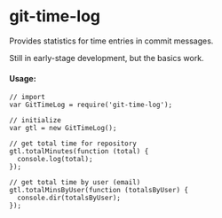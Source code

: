 git-time-log
==============

Provides statistics for time entries in commit messages.

Still in early-stage development, but the basics work.

#### Usage:

```
// import
var GitTimeLog = require('git-time-log');

// initialize
var gtl = new GitTimeLog();

// get total time for repository
gtl.totalMinutes(function (total) {
  console.log(total);
});

// get total time by user (email)
gtl.totalMinsByUser(function (totalsByUser) {
  console.dir(totalsByUser);
});
```

